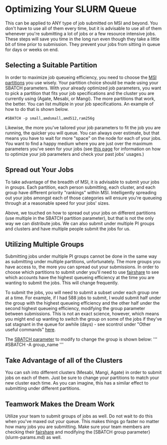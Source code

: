 # Optimizing Your SLURM Queue

This can be applied to ANY type of job submitted on MSI and beyond. You don't have to use all of them every time, but it is advisable to use all of them whenever you're submitting a lot of jobs or a few resource intensive jobs. These steps will save you time in the long run even though they take a little bit of time prior to submission. They prevent your jobs from sitting in queue for days or weeks on end.

## Selecting a Suitable Partition

In order to maximize job queueing efficiency, you need to choose the [MSI partitions](partitions.md) you use wisely. Your partition choice should be made using your SBATCH parameters. With your already optimized job parameters, you want to pick a partition that fits your job specifications and the cluster you are currently using (Agate, Mesabi, or Mangi). The more partitions that work, the better. You can list multiple in your job specifications. An example of how to do that is shown below.

```
#SBATCH -p small,amdsmall,amd512,ram256g
```

Likewise, the more you've tailored your job parameters to fit the job you are running, the quicker you will queue. You can always over estimate, but that means you have to wait for more "space" on the node for each of your jobs. You want to find a happy medium where you are just over the maximum parameters you've seen for your jobs (see [this page](slurm.md) for information on how to optimize your job parameters and check your past jobs' usages.)

## Spread out Your Jobs

To take advantage of the breadth of MSI, it is advisable to submit your jobs in groups. Each partition, each person submitting, each cluster, and each group have different priority "rankings" within MSI. Intelligently spreading out your jobs amongst each of those categories will ensure you're queueing through at a reasonable speed for your jobs' sizes. 

Above, we touched on how to spread out your jobs on different partitions (use multiple in the SBATCH partition parameter), but that is not the only way we can distribute jobs. We can also submit under multiple PI groups and clusters and have multiple people submit the jobs for us.

## Utilizing Multiple Groups

Submitting jobs under multiple PI groups cannot be done in the same way as submitting under multiple partitions, unfortunately. The more groups you have access to, the more you can spread out your submissions. In order to choose which partitions to submit under you'll need to use [fairshare](fairshare.md) to see which accounts have the highest queueing efficiency at the time you are wanting to submit the jobs. This will change frequently. 

To submit the jobs, you will need to submit a subset under each group one at a time. For example, if I had 588 jobs to submit, I would submit half under the group with the highest queueing efficiency and the other half under the second highest queueing efficiency, modifying the group parameter between submissions. This is not an exact science, however, which means you might end up wanting to switch the group on some of the jobs if they've sat stagnant in the queue for awhile (days) - see scontrol under "Other useful commands" [here](slurm.md).

The [SBATCH parameter](slurm-params.md) to modify to change the group is shown below:
'''
#SBATCH -A group_name
'''

## Take Advantage of all of the Clusters

You can ssh into different clusters (Mesabi, Mangi, Agate) in order to submit jobs on each of them. Just be sure to change your partitions to match your new cluster each time. As you can imagine, this has a similar effect to submitting under different partitions. 

## Teamwork Makes the Dream Work

Utilize your team to submit groups of jobs as well. Do not wait to do this when you've maxed out your queue. This makes things go faster no matter how many jobs you are submitting. Make sure your team members are checking their [fairshare](fairshare.md) and modifying the [SBATCH group parameter}(slurm-params.md) as well.